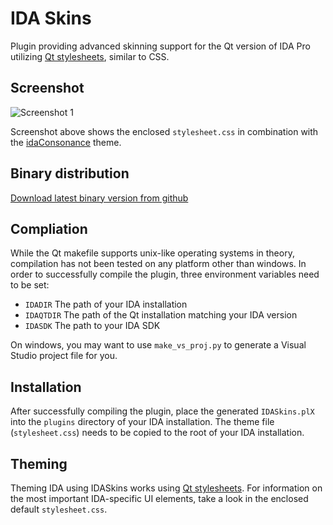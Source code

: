 IDA Skins
=========

Plugin providing advanced skinning support for the Qt version of IDA Pro utilizing [Qt stylesheets](http://qt-project.org/doc/qt-4.7/stylesheet.html), similar to CSS.

## Screenshot
![Screenshot 1](https://raw.githubusercontent.com/athre0z/ida-skins/master/media/screenshots/screencap1.png)

Screenshot above shows the enclosed `stylesheet.css` in combination with the [idaConsonance](https://github.com/eugeneching/ida-consonance) theme.

## Binary distribution
[Download latest binary version from github](https://github.com/athre0z/ida-skins/releases/latest)

## Compliation
While the Qt makefile supports unix-like operating systems in theory, compilation has not been tested on any platform other than windows. In order to successfully compile the plugin, three environment variables need to be set:

- `IDADIR` The path of your IDA installation
- `IDAQTDIR` The path of the Qt installation matching your IDA version
- `IDASDK` The path to your IDA SDK

On windows, you may want to use `make_vs_proj.py` to generate a Visual Studio project file for you.

## Installation
After successfully compiling the plugin, place the generated `IDASkins.plX` into the `plugins` directory of your IDA installation. The theme file (`stylesheet.css`) needs to be copied to the root of your IDA installation.

## Theming
Theming IDA using IDASkins works using [Qt stylesheets](http://qt-project.org/doc/qt-4.7/stylesheet.html). For information on the most important IDA-specific UI elements, take a look in the enclosed default `stylesheet.css`.